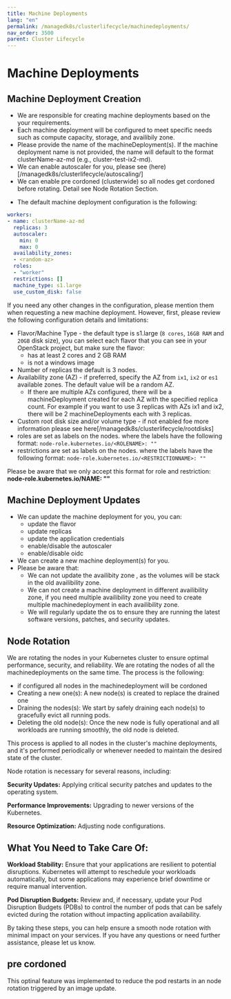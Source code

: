 ```yaml
---
title: Machine Deployments
lang: "en"
permalink: /managedk8s/clusterlifecycle/machinedeployments/
nav_order: 3500
parent: Cluster Lifecycle
---
```

# Machine Deployments

## Machine Deployment Creation
- We are responsible for creating machine deployments based on the your requirements.
- Each machine deployment will be configured to meet specific needs such as compute capacity, storage, and availibily zone.
- Please provide the name of the machineDeployment(s). If the machine deployment name is not provided, the name will default to the format clusterName-az-md (e.g., cluster-test-ix2-md).
- We can enable autoscaler for you, please see (here) [/managedk8s/clusterlifecycle/autoscaling/]
- We can enable pre cordoned (clusterwide) so all nodes get cordoned before rotating. Detail see Node Rotation Section.
* The default machine deployment configuration is the following:
```yaml
workers:
- name: clusterName-az-md
  replicas: 3
  autoscaler:
    min: 0
    max: 0
  availability_zones:
  - <random-az>
  roles:
  - "worker"
  restrictions: []
  machine_type: s1.large
  use_custom_disk: false
```
If you need any other changes in the configuration, please mention them when requesting a new machine deployment. However, first, please review the following configuration details and limitations:
 * Flavor/Machine Type - the default type is s1.large (`8 cores`, `16GB RAM` and `20GB` disk size), you can select each flavor that you can see in your OpenStack project, but make sure the flavor:
    * has at least 2 cores and 2 GB RAM
    * is not a windows image
* Number of replicas  the default is 3 nodes. 
* Availability zone (AZ) - if preferred, specify the AZ from `ix1`, `ix2` or `es1` available zones. The default value will be a random AZ.
  * If there are multiple AZs configured, there will be a machineDeployment created for each AZ with the specified replica count. For example if you want to use 3 replicas with AZs ix1 and ix2, there will be 2 machineDeployments each with 3 replicas.
* Custom root disk size and/or volume type - if not enabled foe more information please see here[/managedk8s/clusterlifecycle/rootdisks]
* roles are set as labels on the nodes. where the labels have the following format: `node-role.kubernetes.io/<ROLENAME>: ""`
* restrictions are set as labels on the nodes. where the labels have the following format: `node-role.kubernetes.io/<RESTRICTIONNAME>: ""`

Please be aware that we only accept this format for role and restriction: **node-role.kubernetes.io/NAME: ""**

## Machine Deployment Updates

- We can update the machine deployment for you, you can:
  * update the flavor
  * update replicas
  * update the application credentials
  * enable/disable the autoscaler
  * enable/disable oidc
- We can create a new machine deployment(s) for you.
- Please be aware that: 
  * We can not update the availibity zone , as the volumes will be stack in the old availibility zone.
  * We can not create a machine deployment in different availibility zone, if you need multiple availibility zone you need to create multiple machinedeployment in each availibility zone. 
  * We will regularly update the os to ensure they are running the latest software versions, patches, and security updates.

## Node Rotation
We are rotating the nodes in your Kubernetes cluster to ensure optimal performance, security, and reliability. 
We are rotating the nodes of all the machinedeployments on the same time. The process is the following: 
* if configured all nodes in the machinedeployment will be cordoned
* Creating a new one(s): A new node(s) is created to replace the drained one
* Draining the nodes(s): We start by safely draining each node(s) to gracefully evict all running pods.
* Deleting the old node(s): Once the new node is fully operational and all workloads are running smoothly, the old node is deleted. 

This process is applied to all nodes in the cluster's machine deployments, and it's performed periodically or whenever needed to maintain the desired state of the cluster.

Node rotation is necessary for several reasons, including:

**Security Updates:** Applying critical security patches and updates to the operating system.

**Performance Improvements:** Upgrading to newer versions of the Kubernetes.

**Resource Optimization:** Adjusting node configurations.

## What You Need to Take Care Of:
**Workload Stability:** Ensure that your applications are resilient to potential disruptions. Kubernetes will attempt to reschedule your workloads automatically, but some applications may experience brief downtime or require manual intervention.

**Pod Disruption Budgets:** Review and, if necessary, update your Pod Disruption Budgets (PDBs) to control the number of pods that can be safely evicted during the rotation without impacting application availability.


By taking these steps, you can help ensure a smooth node rotation with minimal impact on your services. If you have any questions or need further assistance, please let us know.

## pre cordoned
This optinal feature was implemented to reduce the pod restarts in an node rotation triggered by an image update. 
